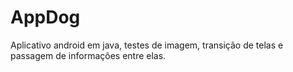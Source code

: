 # AppDog
 Aplicativo android em java, testes de imagem, transição de telas e passagem de informações entre elas.
